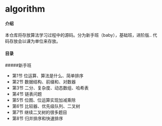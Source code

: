 # algorithm

#### 介绍
本仓库将存放算法学习过程中的源码。分为新手班（baby），基础班，进阶版.. 代码存放会以课为单位来存放。
#### 目录
#####新手班
* 第1节 位运算、算法是什么、简单排序
* 第2节 数据结构、前缀和、对数器
* 第3节 二分、复杂度、动态数组、哈希表
* 第4节 链表问题
* 第5节 位图、位运算实现加减乘除
* 第6节 比较器、优先级队列、二叉树
* 第7节 继续二叉树的很多题目
* 第8节 归并排序和快速排序